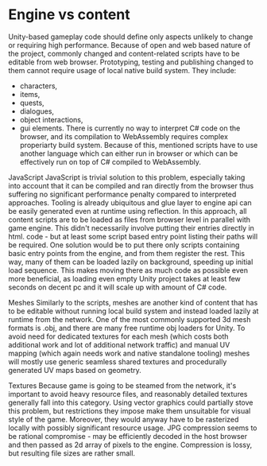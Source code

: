 # Engine vs content
Unity-based gameplay code should define only aspects unlikely to change or requiring high performance. Because of open and web based nature of the project, commonly changed and content-related scripts have to be editable from web browser. Prototyping, testing and publishing changed to them cannot require usage of local native build system. They include:
- characters,
- items,
- quests, 
- dialogues, 
- object interactions,
- gui elements.
There is currently no way to interpret C# code on the browser, and its compilation to WebAssembly requires complex properiarty build system. Because of this, mentioned scripts have to use another language which can either run in browser or which can be effectively run on top of C# compiled to WebAssembly. 

JavaScript
JavaScript is trivial solution to this problem, especially taking into account that it can be compiled and ran directly from the browser thus suffering no significant performance penalty compared to interpreted approaches. Tooling is already ubiquitous and glue layer to engine api can be easily generated even at runtime using reflection.
In this approach, all content scripts are to be loaded as files from browser level in parallel with game engine. This didn't necessarily involve putting their entries directly in html. code - but at least some script based entry point listing their paths will be required. One solution would be to put there only scripts containing basic entry points from the engine, and from them register the rest. This way, many of them can be loaded lazily on background, speeding up initial load sequence. This makes moving there as much code as possible even more beneficial, as loading even empty Unity project takes at least few seconds on decent pc and it will scale up with amount of C# code.

Meshes
Similarly to the scripts, meshes are another kind of content that has to be editable without running local build system and instead loaded lazily at runtime from the network. One of the most commonly supported 3d mesh formats is .obj, and there are many free runtime obj loaders for Unity.
To avoid need for dedicated textures for each mesh (which costs both additional work and lot of additional network traffic) and manual UV mapping (which again needs work and native standalone tooling) meshes will mostly use generic seamless shared textures and procedurally generated UV maps based on geometry.

Textures
Because game is going to be steamed from the network, it's important to avoid heavy resource files, and reasonably detailed textures generally fall into this category. Using vector graphics could partially stove this problem, but restrictions they impose make them unsuitable for visual style of the game. Moreover, they would anyway have to be rasterized locally with possibly significant resource usage. JPG compression seems to be rational compromise - may be efficiently decoded in the host browser and then passed as 2d array of pixels to the engine. Compression is lossy, but resulting file sizes are rather small. 




